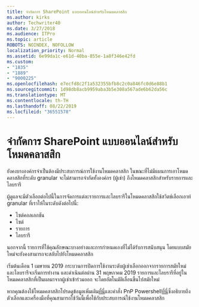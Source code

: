 ```yaml
---
title: จำกัดการ SharePoint แบบออนไลน์สำหรับโหมดคลาสสิก
ms.author: kirks
author: Techwriter40
ms.date: 3/27/2018
ms.audience: ITPro
ms.topic: article
ROBOTS: NOINDEX, NOFOLLOW
localization_priority: Normal
ms.assetid: 6e99da1c-e61d-40ba-855e-1a8f346e42fd
ms.custom:
- "1835"
- "1889"
- "9000225"
ms.openlocfilehash: e7ecfd8c2f1a532355bfb8c2c0a846fc0d6e88b1
ms.sourcegitcommit: 1d98db8acb9959aba3b5e308a567ade6b62da56c
ms.translationtype: MT
ms.contentlocale: th-TH
ms.lasthandoff: 08/22/2019
ms.locfileid: "36551578"
---
```

# <a name="restrict-sharepoint-online-to-classic-mode"></a>จำกัดการ SharePoint แบบออนไลน์สำหรับโหมดคลาสสิก

ยังคงบางองค์กรจำเป็นต้องมีประสบการณ์การใช้งานโหมดคลาสสิก ในขณะที่ไม่มีแผนการเอาโหมดคลาสสิกที่ระดับ granular จะไม่สามารถจำกัดทั้งองค์กร (ผู้เช่า) ถึงโหมดคลาสสิกสำหรับรายการและไลบรารี

ผู้ดูแลจะมีตัวเลือกต่อไปนี้ในการจัดการแต่ละรายการและไลบรารีในโหมดคลาสสิกใช้สวิตช์เลือกเอาท์ granular ที่เราให้ในระดับดังต่อไปนี้:

- ไซต์คอลเลกชัน
- ไซต์
- รายการ
- ไลบรารี

นอกจากนี้ รายการที่ใช้คุณลักษณะบางอย่างและการกำหนดเองที่ไม่ได้รับการสนับสนุน โดยแบบสมัยใหม่จะยังคงสามารถจะสลับไปยังโหมดคลาสสิก

เริ่มต้นเดือน 1 เมษายน 2019 กระบวนการปิดการใช้งานระดับผู้เช่าเลือกออกจากรายการสมัยใหม่ และไลบรารีจะเริ่มการทำงาน และดำเนินต่อผ่าน 31 พฤษภาคม 2019  รายการและไลบรารีที่อยู่ในโหมดคลาสสิกที่เป็นผลมาจากผู้เช่าเข้าร่วมออก จะโดยอัตโนมัติเลื่อนขึ้นไปสมัยใหม่

หากคุณต้องใช้โหมดคลาสสิกโปรดดูข้อมูลเพิ่มเติม[ที่นี่](https://techcommunity.microsoft.com/t5/Microsoft-SharePoint-Blog/Delivering-SharePoint-modern-experiences/ba-p/315023)และคำสั่ง PnP Powershell[ที่นี่](https://docs.microsoft.com/sharepoint/dev/transform/modernize-userinterface-lists-and-libraries-optout)ซึ่งอธิบายถึงตัวเลือกและเครื่องมือที่คุณสามารถใช้วันนี้เพื่อใช้กับประสบการณ์ใช้งานโหมดคลาสสิก
